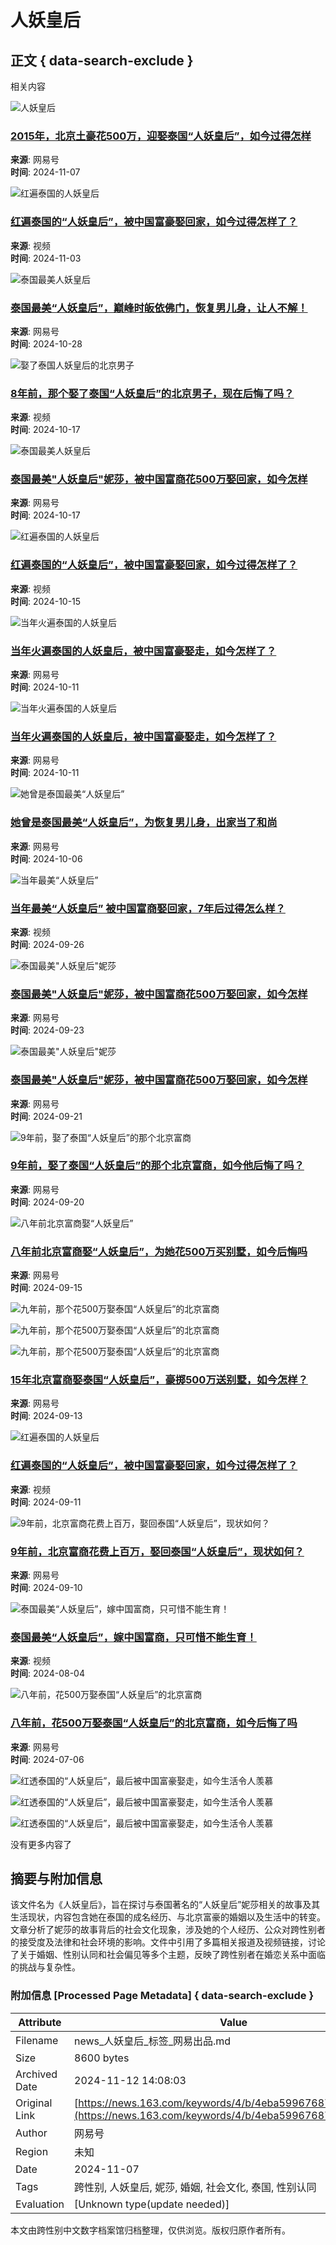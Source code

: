 # 人妖皇后

## 正文 { data-search-exclude }


相关内容

![人妖皇后](https://nimg.ws.126.net/?url=https%3A%2F%2Fdingyue.ws.126.net%2F2024%2F1107%2F43434089j00smkunc000zd000hs009ug.jpg&thumbnail=140x88&quality=95&type=jpg)

### [2015年，北京土豪花500万，迎娶泰国“人妖皇后”，如今过得怎样](https://www.163.com/dy/article/JGDQSVUT0543IBJW.html)
**来源**: 网易号  
**时间**: 2024-11-07  

![红遍泰国的人妖皇后](https://nimg.ws.126.net/?url=https%3A%2F%2Fvideoimg.ws.126.net%2Fcover%2F20241020%2FjtY5oaRe8_cover.jpg&thumbnail=140x88&quality=95&type=jpg)

### [红遍泰国的“人妖皇后”，被中国富豪娶回家，如今过得怎样了？](https://www.163.com/v/video/VGE0LCAE0.html)
**来源**: 视频  
**时间**: 2024-11-03  

![泰国最美人妖皇后](https://nimg.ws.126.net/?url=https%3A%2F%2Fdingyue.ws.126.net%2F2024%2F1028%2F81855bcaj00sm1b6h000dd0009m005tp.jpg&thumbnail=140x88&quality=95&type=jpg)

### [泰国最美“人妖皇后”，巅峰时皈依佛门，恢复男儿身，让人不解！](https://www.163.com/dy/article/JFIJHFLP05560TKJ.html)
**来源**: 网易号  
**时间**: 2024-10-28  

![娶了泰国人妖皇后的北京男子](https://nimg.ws.126.net/?url=https%3A%2F%2Fvideoimg.ws.126.net%2Fcover%2F20241017%2FSY7yuqXUr_cover.jpg&thumbnail=140x88&quality=95&type=jpg)

### [8年前，那个娶了泰国“人妖皇后”的北京男子，现在后悔了吗？](https://www.163.com/v/video/VJDPSTOH9.html)
**来源**: 视频  
**时间**: 2024-10-17  

![泰国最美人妖皇后](https://nimg.ws.126.net/?url=https%3A%2F%2Fdingyue.ws.126.net%2F2024%2F1017%2Ffc7737dej00slhqfx002kd000r800iim.jpg&thumbnail=140x88&quality=95&type=jpg)

### [泰国最美"人妖皇后"妮莎，被中国富商花500万娶回家，如今怎样](https://www.163.com/dy/article/JENCGPCT05529WGR.html)
**来源**: 网易号  
**时间**: 2024-10-17  

![红遍泰国的人妖皇后](https://nimg.ws.126.net/?url=https%3A%2F%2Fvideoimg.ws.126.net%2Fcover%2F20241001%2F0JoZQthWE_cover.jpg&thumbnail=140x88&quality=95&type=jpg)

### [红遍泰国的“人妖皇后”，被中国富豪娶回家，如今过得怎样了？](https://www.163.com/v/video/VNCH4FHFL.html)
**来源**: 视频  
**时间**: 2024-10-15  

![当年火遍泰国的人妖皇后](https://nimg.ws.126.net/?url=https%3A%2F%2Fdingyue.ws.126.net%2F2024%2F1011%2Fc42c8e9fj00sl6b67000nd000ci00bqp.jpg&thumbnail=140x88&quality=95&type=jpg)

### [当年火遍泰国的人妖皇后，被中国富豪娶走，如今怎样了？](https://www.163.com/dy/article/JE7G6K5G05564EYJ.html)
**来源**: 网易号  
**时间**: 2024-10-11  

![当年火遍泰国的人妖皇后](https://nimg.ws.126.net/?url=https%3A%2F%2Fdingyue.ws.126.net%2F2024%2F0927%2Fc42c8e9fj00skh0oy000nd000ci00bqp.jpg&thumbnail=140x88&quality=95&type=jpg)

### [当年火遍泰国的人妖皇后，被中国富豪娶走，如今怎样了？](https://www.163.com/dy/article/JD4ASB6N0553AS6C.html)
**来源**: 网易号  
**时间**: 2024-10-11  

![她曾是泰国最美“人妖皇后”](https://nimg.ws.126.net/?url=https%3A%2F%2Fdingyue.ws.126.net%2F2024%2F0922%2Fed24ab14j00sk7wd6000ud000du00ehp.jpg&thumbnail=140x88&quality=95&type=jpg)

### [她曾是泰国最美“人妖皇后”，为恢复男儿身，出家当了和尚](https://www.163.com/dy/article/JCNL2VGG05564UR0.html)
**来源**: 网易号  
**时间**: 2024-10-06  

![当年最美“人妖皇后”](https://nimg.ws.126.net/?url=https%3A%2F%2Fvideoimg.ws.126.net%2Fcover%2F20240926%2FxOsXfvtE7_cover.jpg&thumbnail=140x88&quality=95&type=jpg)

### [当年最美“人妖皇后” 被中国富商娶回家，7年后过得怎么样？](https://www.163.com/v/video/VYC3FJUHB.html)
**来源**: 视频  
**时间**: 2024-09-26  

![泰国最美"人妖皇后"妮莎](https://nimg.ws.126.net/?url=https%3A%2F%2Fdingyue.ws.126.net%2F2024%2F0923%2F28dd3c37j00sk9f56011rd0010o00ogm.jpg&thumbnail=140x88&quality=95&type=jpg)

### [泰国最美"人妖皇后"妮莎，被中国富商花500万娶回家，如今怎样](https://www.163.com/dy/article/JCPOUCPO05566ZGK.html)
**来源**: 网易号  
**时间**: 2024-09-23  

![泰国最美"人妖皇后"妮莎](https://nimg.ws.126.net/?url=https%3A%2F%2Fdingyue.ws.126.net%2F2024%2F0921%2Ffea02ad0j00sk5h8q002kd000r800iim.jpg&thumbnail=600x328&quality=95&type=jpg)

### [泰国最美"人妖皇后"妮莎，被中国富商花500万娶回家，如今怎样](https://www.163.com/dy/article/JCK9DGPB055619ZF.html)
**来源**: 网易号  
**时间**: 2024-09-21  

![9年前，娶了泰国“人妖皇后”的那个北京富商](https://nimg.ws.126.net/?url=https%3A%2F%2Fdingyue.ws.126.net%2F2024%2F0919%2Fc3bfe808j00sk2ewh0027d000xc00kpm.jpg&thumbnail=140x88&quality=95&type=jpg)

### [9年前，娶了泰国“人妖皇后”的那个北京富商，如今他后悔了吗？](https://www.163.com/dy/article/JCG1140I05567MEB.html)
**来源**: 网易号  
**时间**: 2024-09-20  

![八年前北京富商娶“人妖皇后”](https://nimg.ws.126.net/?url=https%3A%2F%2Fdingyue.ws.126.net%2F2024%2F0915%2F4d6bbc60j00sjuv07002od000ri00icm.jpg&thumbnail=140x88&quality=95&type=jpg)

### [八年前北京富商娶“人妖皇后”，为她花500万买别墅，如今后悔吗](https://www.163.com/dy/article/JC5H5JMU05566ZGJ.html)
**来源**: 网易号  
**时间**: 2024-09-15  

![九年前，那个花500万娶泰国“人妖皇后”的北京富商](https://nimg.ws.126.net/?url=https%3A%2F%2Fdingyue.ws.126.net%2F2024%2F0912%2F36dc19a5j00sjogmn001wd000to00iqm.jpg&thumbnail=190x120&quality=95&type=jpg)

![九年前，那个花500万娶泰国“人妖皇后”的北京富商](https://nimg.ws.126.net/?url=https%3A%2F%2Fdingyue.ws.126.net%2F2024%2F0912%2Fbebf3fd4j00sjogmn0027d000to00lgm.jpg&thumbnail=190x120&quality=95&type=jpg)

![九年前，那个花500万娶泰国“人妖皇后”的北京富商](https://nimg.ws.126.net/?url=https%3A%2F%2Fdingyue.ws.126.net%2F2024%2F0912%2Fb352cc6fj00sjogmn001yd000to00g4m.jpg&thumbnail=190x120&quality=95&type=jpg)

### [15年北京富商娶泰国“人妖皇后”，豪掷500万送别墅，如今怎样？](https://www.163.com/dy/article/JBTR797V0553YYN0.html)
**来源**: 网易号  
**时间**: 2024-09-13  

![红遍泰国的人妖皇后](https://nimg.ws.126.net/?url=https%3A%2F%2Fvideoimg.ws.126.net%2Fcover%2F20240911%2FCZ78PIU2e_cover.jpg&thumbnail=140x88&quality=95&type=jpg)

### [红遍泰国的“人妖皇后”，被中国富豪娶回家，如今过得怎样了？](https://www.163.com/v/video/VDASB06JE.html)
**来源**: 视频  
**时间**: 2024-09-11  

![9年前，北京富商花费上百万，娶回泰国“人妖皇后”，现状如何？](https://nimg.ws.126.net/?url=https%3A%2F%2Fdingyue.ws.126.net%2F2024%2F0910%2F02c49f3bj00sjllj700d6d000mn00eam.jpg&thumbnail=600x328&quality=95&type=jpg)

### [9年前，北京富商花费上百万，娶回泰国“人妖皇后”，现状如何？](https://www.163.com/dy/article/JBOKQNT405560Z1S.html)
**来源**: 网易号  
**时间**: 2024-09-10  

![泰国最美“人妖皇后”，嫁中国富商，只可惜不能生育！](https://nimg.ws.126.net/?url=https%3A%2F%2Fvideoimg.ws.126.net%2Fcover%2F20240804%2Fzr1uKhRD2_cover.jpg&thumbnail=140x88&quality=95&type=jpg)

### [泰国最美“人妖皇后”，嫁中国富商，只可惜不能生育！](https://www.163.com/v/video/VW7PKO461.html)
**来源**: 视频  
**时间**: 2024-08-04  

![八年前，花500万娶泰国“人妖皇后”的北京富商](https://nimg.ws.126.net/?url=https%3A%2F%2Fdingyue.ws.126.net%2F2024%2F0706%2F4731ce1ej00sg7765002zd000rk00m2m.jpg&thumbnail=600x328&quality=95&type=jpg)

### [八年前，花500万娶泰国“人妖皇后”的北京富商，如今后悔了吗](https://www.163.com/dy/article/J6EENGC6055619ZA.html)
**来源**: 网易号  
**时间**: 2024-07-06  

![红透泰国的“人妖皇后”，最后被中国富豪娶走，如今生活令人羡慕](https://nimg.ws.126.net/?url=https%3A%2F%2Fdingyue.ws.126.net%2F2024%2F0703%2F33c052c3j00sg1mir003ld000zi00jum.jpg&thumbnail=190x120&quality=95&type=jpg)

![红透泰国的“人妖皇后”，最后被中国富豪娶走，如今生活令人羡慕](https://nimg.ws.126.net/?url=https%3A%2F%2Fdingyue.ws.126.net%2F2024%2F0703%2F2311d294j00sg1mir002vd000zc00ngm.jpg&thumbnail=190x120&quality=95&type=jpg)

![红透泰国的“人妖皇后”，最后被中国富豪娶走，如今生活令人羡慕](https://nimg.ws.126.net/?url=https%3A%2F%2Fdingyue.ws.126.net%2F2024%2F0703%2Facc24a93j00sg1mis00itd000ri00ipm.jpg&thumbnail=190x120&quality=95&type=jpg)

没有更多内容了

## 摘要与附加信息

<!-- tcd_abstract -->
该文件名为《人妖皇后》，旨在探讨与泰国著名的“人妖皇后”妮莎相关的故事及其生活现状，内容包含她在泰国的成名经历、与北京富豪的婚姻以及生活中的转变。文章分析了妮莎的故事背后的社会文化现象，涉及她的个人经历、公众对跨性别者的接受度及法律和社会环境的影响。文件中引用了多篇相关报道及视频链接，讨论了关于婚姻、性别认同和社会偏见等多个主题，反映了跨性别者在婚恋关系中面临的挑战与复杂性。
<!-- tcd_abstract_end -->

### 附加信息 [Processed Page Metadata] { data-search-exclude }

| Attribute       | Value                                  |
|-----------------|----------------------------------------|
| Filename        | news_人妖皇后_标签_网易出品.md                             |
| Size            | 8600 bytes                           |
| Archived Date   | 2024-11-12 14:08:03                             |
| Original Link   | [https://news.163.com/keywords/4/b/4eba59967687540e/1.html](https://news.163.com/keywords/4/b/4eba59967687540e/1.html)                       |
| Author          | 网易号                               |
| Region          | 未知                               |
| Date            | 2024-11-07                                 |
| Tags            | 跨性别, 人妖皇后, 妮莎, 婚姻, 社会文化, 泰国, 性别认同                                 |
| Evaluation            | [Unknown type(update needed)]                                 |
<!-- tcd_table_end -->

本文由跨性别中文数字档案馆归档整理，仅供浏览。版权归原作者所有。
